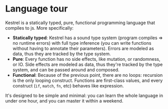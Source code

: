 # Language tour

Kestrel is a statically typed, pure, functional programming language that compiles to js. More specifically:

<!-- TODO code snippet examples -->

- **Statically typed**: Kestrel has a sound type system (program compiles => no runtime errors) with full type inference (you can write functions without having to annotate their parameters). Errors are modeled as data, thus they are tracked by the type system.
- **Pure**: Every function has no side effects, like mutation, or randomness, or IO. Side effects are modeled as data, thus they're tracked by the type system, and can be passed around and composed.
- **Functional**: Because of the previous point, there are no loops: recursion is the only looping construct. Functions are first-class values, and every construct (`if`, `match`, `fn`, etc) behaves like expression.

It's designed to be simple and minimal: you can learn the whole language in under one hour, and you can master it within a weekend.

<!-- TODO kestrel vs ... -->
